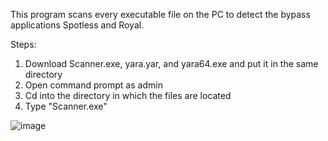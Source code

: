 This program scans every executable file on the PC to detect the bypass applications Spotless and Royal. 

Steps:
1. Download Scanner.exe, yara.yar, and yara64.exe and put it in the same directory
2. Open command prompt as admin
3. Cd into the directory in which the files are located
4. Type "Scanner.exe"

![image](https://github.com/Beegangw/FIVEM-Scanner/assets/125098396/183441df-fc21-4c1c-9899-e7bdce321b37)
